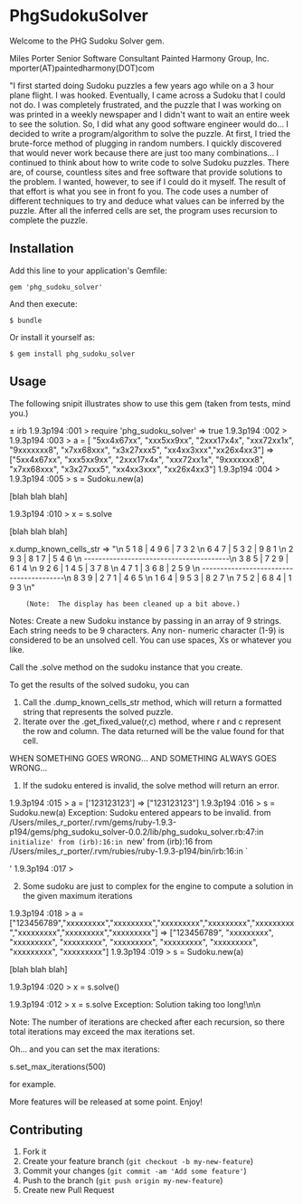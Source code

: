 # PhgSudokuSolver

Welcome to the PHG Sudoku Solver gem.

Miles Porter
Senior Software Consultant
Painted Harmony Group, Inc.
mporter(AT)paintedharmony(DOT)com

"I first started doing Sudoku puzzles a few years ago while on a 3 hour plane flight. I was hooked. Eventually, I came
across a Sudoku that I could not do. I was completely frustrated, and the puzzle that I was working on was printed in a
weekly newspaper and I didn't want to wait an entire week to see the solution. So, I did what any good software engineer
would do... I decided to write a program/algorithm to solve the puzzle. At first, I tried the brute-force method of
plugging in random numbers. I quickly discovered that would never work because there are just too many combinations...
I continued to think about how to write code to solve Sudoku puzzles. There are, of course, countless sites and free
software that provide solutions to the problem. I wanted, however, to see if I could do it myself. The result of that
effort is what you see in front fo you. The code uses a number of different techniques to try and deduce what values
can be inferred by the puzzle. After all the inferred cells are set, the program uses recursion to complete the puzzle.
## Installation

Add this line to your application's Gemfile:

    gem 'phg_sudoku_solver'

And then execute:

    $ bundle

Or install it yourself as:

    $ gem install phg_sudoku_solver

## Usage

The following snipit illustrates show to use this gem (taken from tests, mind you.)

± irb
1.9.3p194 :001 > require 'phg_sudoku_solver'
 => true
1.9.3p194 :002 >
1.9.3p194 :003 >   a = [ "5xx4x67xx", "xxx5xx9xx", "2xxx17x4x", "xxx72xx1x", "9xxxxxxx8", "x7xx68xxx", "x3x27xxx5", "xx4xx3xxx","xx26x4xx3"]
 => ["5xx4x67xx", "xxx5xx9xx", "2xxx17x4x", "xxx72xx1x", "9xxxxxxx8", "x7xx68xxx", "x3x27xxx5", "xx4xx3xxx", "xx26x4xx3"]
1.9.3p194 :004 >
1.9.3p194 :005 >   s = Sudoku.new(a)

[blah blah blah]

1.9.3p194 :010 > x = s.solve

[blah blah blah]

x.dump_known_cells_str
 => "\\n  5   1   8 |   4   9   6 |   7   3   2 \\n
          6   4   7 |   5   3   2 |   9   8   1 \\n
          2   9   3 |   8   1   7 |   5   4   6 \\n
          ----------------------------------------\\n
          3   8   5 |   7   2   9 |   6   1   4 \\n
          9   2   6 |   1   4   5 |   3   7   8 \\n
          4   7   1 |   3   6   8 |   2   5   9 \\n
          ----------------------------------------\\n
          8   3   9 |   2   7   1 |   4   6   5 \\n
          1   6   4 |   9   5   3 |   8   2   7 \\n
          7   5   2 |   6   8   4 |   1   9   3 \\n"

        (Note:  The display has been cleaned up a bit above.)

Notes:
  Create a new Sudoku instance by passing in an array of 9 strings.  Each string needs to be 9 characters.  Any non-
  numeric character (1-9) is considered to be an unsolved cell.  You can use spaces, Xs or whatever you like.

  Call the .solve method on the sudoku instance that you create.

  To get the results of the solved sudoku, you can
  1)  Call the .dump_known_cells_str method, which will return a formatted string that represents the solved puzzle.
  2)  Iterate over the .get_fixed_value(r,c) method, where r and c represent the row and column.  The data returned
      will be the value found for that cell.

  WHEN SOMETHING GOES WRONG...  AND SOMETHING ALWAYS GOES WRONG...

  1.  If the sudoku entered is invalid, the solve method will return an error.

 1.9.3p194 :015 > a = ['123123123']
  => ["123123123"]
 1.9.3p194 :016 > s = Sudoku.new(a)
 Exception: Sudoku entered appears to be invalid.
 	from /Users/miles_r_porter/.rvm/gems/ruby-1.9.3-p194/gems/phg_sudoku_solver-0.0.2/lib/phg_sudoku_solver.rb:47:in `initialize'
 	from (irb):16:in `new'
 	from (irb):16
 	from /Users/miles_r_porter/.rvm/rubies/ruby-1.9.3-p194/bin/irb:16:in `<main>'
 1.9.3p194 :017 >

  2.  Some sudoku are just to complex for the engine to compute a solution in the given maximum iterations

  1.9.3p194 :018 >   a = ["123456789","xxxxxxxxx","xxxxxxxxx","xxxxxxxxx","xxxxxxxxx","xxxxxxxxx","xxxxxxxxx","xxxxxxxxx","xxxxxxxxx"]
   => ["123456789", "xxxxxxxxx", "xxxxxxxxx", "xxxxxxxxx", "xxxxxxxxx", "xxxxxxxxx", "xxxxxxxxx", "xxxxxxxxx", "xxxxxxxxx"]
  1.9.3p194 :019 > s = Sudoku.new(a)

  [blah blah blah]

  1.9.3p194 :020 > x = s.solve()

  1.9.3p194 :012 > x = s.solve
  Exception: Solution taking too long!\n\n

  Note:  The number of iterations are checked after each recursion, so there total iterations may exceed the max
  iterations set.

  Oh...  and you can set the max iterations:

  s.set_max_iterations(500)

  for example.

  More features will be released at some point.  Enjoy!


## Contributing

1. Fork it
2. Create your feature branch (`git checkout -b my-new-feature`)
3. Commit your changes (`git commit -am 'Add some feature'`)
4. Push to the branch (`git push origin my-new-feature`)
5. Create new Pull Request
